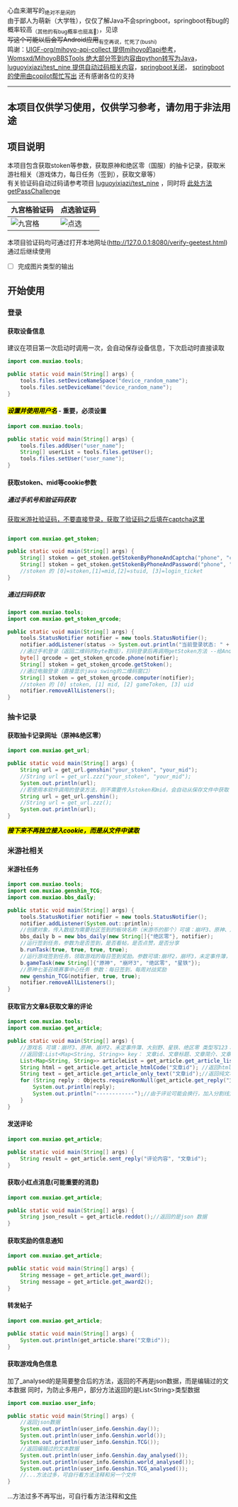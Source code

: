 心血来潮写的<sub>绝对不是闲的</sub>   
由于鄙人为萌新（大学牲），仅仅了解Java不会springboot，springboot有bug的概率较高<sub>（其他的有bug概率也挺高🙂）</sub>，见谅  
~~写这个可能以后会写Android应用~~<sub>有空再说，忙死了(bushi) </sub>  
鸣谢：[UIGF-org/mihoyo-api-collect 提供mihoyo的api参考](https://github.com/UIGF-org/mihoyo-api-collect)，[Womsxd/MihoyoBBSTools 绝大部分签到内容由python转写为Java](https://github.com/Womsxd/MihoyoBBSTools)，[luguoyixiazi/test_nine 提供自动过码相关内容](https://github.com/luguoyixiazi/test_nine)，[springboot关闭](https://blog.csdn.net/afreon/article/details/115805084)，
[springboot 的使用由copilot帮忙写出](https://github.com/copilot) 还有感谢各位的支持

---

## 本项目仅供学习使用，仅供学习参考，请勿用于非法用途

## 项目说明

本项目包含获取stoken等参数，获取原神和绝区零（国服）的抽卡记录，获取米游社相关（游戏体力，每日任务（签到），获取文章等）  
有关验证码自动过码请参考项目 [luguoyixiazi/test_nine](https://github.com/luguoyixiazi/test_nine)
，同时将 [此处方法 getPassChallenge](src/main/java/com/muxiao/bbs_daily.java#L200)

| 九宫格验证码            | 点选验证码            |
|-------------------|------------------|
| ![九宫格](pic/2.jpg) | ![点选](pic/1.jpg) |

本项目验证码均可通过打开本地网址(http://127.0.0.1:8080/verify-geetest.html)通过后继续使用

- [ ] 完成图片类型的输出

## 开始使用

### 登录

#### 获取设备信息

建议在项目第一次启动时调用一次，会自动保存设备信息，下次启动时直接读取

```java
import com.muxiao.tools;

public static void main(String[] args) {
    tools.files.setDeviceNameSpace("device_random_name");
    tools.files.setDeviceName("device_random_name");
}
```

#### <mark>***设置并使用用户名***</mark>  - 重要，必须设置

```java
import com.muxiao.tools;

public static void main(String[] args) {
    tools.files.addUser("user_name");
    String[] userList = tools.files.getUser();
    tools.files.setUser("user_name");
}
```

#### 获取stoken、mid等cookie参数

##### 通过手机号和验证码获取

[获取米游社验证码，不要直接登录，获取了验证码之后填在captcha这里](https://user.miyoushe.com/login-platform/mobile.html#/login/captcha)

```java

import com.muxiao.get_stoken;

public static void main(String[] args) {
    String[] stoken = get_stoken.getStokenByPhoneAndCaptcha("phone", "captcha");
    String[] stoken = get_stoken.getStokenByPhoneAndPassword("phone", "password");
    //stoken 的 [0]=stoken,[1]=mid,[2]=stuid, [3]=login_ticket
}
```

##### 通过扫码获取

```java
import com.muxiao.tools;
import com.muxiao.get_stoken_qrcode;

public static void main(String[] args) {
    tools.StatusNotifier notifier = new tools.StatusNotifier();
    notifier.addListener(status -> System.out.println("当前登录状态: " + status));
    //通过手机登录（返回二维码的byte数组），扫码登录后再调用getStoken方法 --给Android应用做的
    byte[] qrcode = get_stoken_qrcode.phone(notifier);
    String[] stoken = get_stoken_qrcode.getStoken();
    //通过电脑登录（直接显示java swing的二维码窗口）
    String[] stoken = get_stoken_qrcode.computer(notifier);
    //stoken 的 [0] stoken, [1] mid, [2] gameToken, [3] uid
    notifier.removeAllListeners();
}
```

### 抽卡记录

#### 获取抽卡记录网址（原神&绝区零）

```java
import com.muxiao.get_url;

public static void main(String[] args) {
    String url = get_url.genshin("your_stoken", "your_mid");
    //String url = get_url.zzz("your_stoken", "your_mid");
    System.out.println(url);
    //若使用本软件调用的登录方法，则不需要传入stoken和mid，会自动从保存文件中获取
    String url = get_url.genshin();
    //String url = get_url.zzz();
    System.out.println(url);
}
```

<mark>***接下来不再独立接入cookie，而是从文件中读取***</mark>

### 米游社相关

#### 米游社任务

```java
import com.muxiao.tools;
import com.muxiao.genshin_TCG;
import com.muxiao.bbs_daily;

public static void main(String[] args) {
    tools.StatusNotifier notifier = new tools.StatusNotifier();
    notifier.addListener(System.out::println);
    //创建对象，传入数组为需要社区签到的板块名称（米游币的那个）可填：崩坏3、原神、崩坏2、未定事件簿、大别野、星铁、绝区零
    bbs_daily b = new bbs_daily(new String[]{"绝区零"}, notifier);
    //运行签到任务，参数为是否签到，是否看帖，是否点赞，是否分享
    b.runTask(true, true, true, true);
    //运行游戏签到任务，领取游戏的每日签到奖励。参数可填:崩坏2，崩坏3，未定事件簿，原神，星铁，绝区零
    b.gameTask(new String[]{"原神", "崩坏3", "绝区零", "星铁"});
    //原神七圣召唤赛事中心任务 参数：每日签到，每周对战奖励
    new genshin_TCG(notifier, true, true);
    notifier.removeAllListeners();
}
```

#### 获取官方文章&获取文章的评论

```java
import com.muxiao.tools;
import com.muxiao.get_article;

public static void main(String[] args) {
    //游戏名 可填：崩坏3、原神、崩坏2、未定事件簿、大别野、星铁、绝区零 类型写123：1公告、2活动、3资讯（就是米游社上面的分类）
    //返回值:List<Map<String, String>> key： 文章id、文章标题、文章简介、文章首页图
    List<Map<String, String>> articleList = get_article.get_article_list("崩坏3", 1, notifier);//可加帖子数（0，50）
    String html = get_article.get_article_htmlCode("文章id"); //返回html源代码
    String text = get_article.get_article_only_text("文章id");//返回纯文本
    for (String reply : Objects.requireNonNull(get_article.get_reply("文章id"))) {
        System.out.println(reply);
        System.out.println("------------");//由于评论可能会换行，加入分割线方便显示
    }
}

```

#### 发送评论

```java
import com.muxiao.get_article;

public static void main(String[] args) {
    String result = get_article.sent_reply("评论内容", "文章id");
}
```

#### 获取小红点消息(可能重要的消息)

```java
import com.muxiao.get_article;

public static void main(String[] args) {
    String json_result = get_article.reddot();//返回的是json 数据
}
```

#### 获取奖励的信息通知

```java
import com.muxiao.get_article;

public static void main(String[] args) {
    String message = get_article.get_award();
    String message = get_article.get_award2();
}
```

#### 转发帖子

```java
import com.muxiao.get_article;

public static void main(String[] args) {
    System.out.println(get_article.share("文章id"));
}

```

#### 获取游戏角色信息

加了_analysed的是简要整合后的方法，返回的不再是json数据，而是编辑过的文本数据
同时，为防止多用户，部分方法返回的是List\<String\>类型数据

```java
import com.muxiao.user_info;

public static void main(String[] args) {
    //返回json数据
    System.out.println(user_info.Genshin.day());
    System.out.println(user_info.Genshin.world());
    System.out.println(user_info.Genshin.TCG());
    //返回编辑过的文本数据
    System.out.println(user_info.Genshin.day_analysed());
    System.out.println(user_info.Genshin.world_analysed());
    System.out.println(user_info.Genshin.TCG_analysed());
    //...方法过多，可自行看方法注释和另一个文件
}
```

...方法过多不再写出，可自行看方法注释和[文件](src/main/java/com/muxiao/user_info.md)
